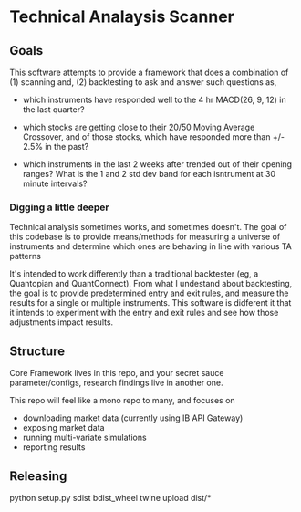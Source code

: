 # Technical Analaysis Scanner

## Goals

This software attempts to provide a framework that does a combination of
(1) scanning and, (2) backtesting to ask and answer such questions as,

- which instruments have responded well to the 4 hr MACD(26, 9, 12) in the
last quarter?

- which stocks are getting close to their 20/50 Moving Average Crossover, and
of those stocks, which have responded more than +/- 2.5% in the past?

- which instruments in the last 2 weeks after trended out of their opening
ranges? What is the 1 and 2 std dev band for each isntrument at 30 minute
intervals?

### Digging a little deeper

Technical analysis sometimes works, and sometimes doesn't. The goal of this
codebase is to provide means/methods for measuring a universe of instruments
and determine which ones are behaving in line with various TA patterns

It's intended to work differently than a traditional backtester (eg, a
Quantopian and QuantConnect). From what I undestand about backtesting, the
goal is to provide predetermined entry and exit rules, and measure the
results for a single or multiple instruments. This software is didferent
it that it intends to experiment with the entry and exit rules and see how
those adjustments impact results.

## Structure

Core Framework lives in this repo, and your secret sauce parameter/configs,
research findings live in another one.

This repo will feel like a mono repo to many, and focuses on

- downloading market data (currently using IB API Gateway)
- exposing market data
- running multi-variate simulations
- reporting results


## Releasing

python setup.py sdist bdist_wheel
twine upload dist/*

